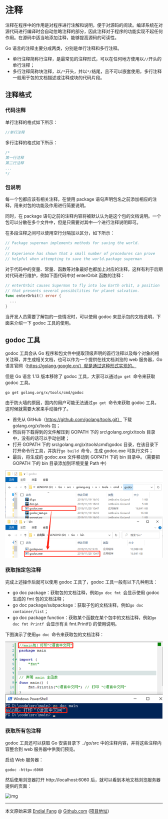 # 注释

注释在程序中的作用是对程序进行注解和说明，便于对源码的阅读。编译系统在对源代码进行编译时会自动忽略注释的部分，因此注释对于程序的功能实现不起任何作用。在源码中适当地添加注释，能够提高源码的可读性。

Go 语言的注释主要分成两类，分别是单行注释和多行注释。

- 单行注释简称行注释，是最常见的注释形式，可以在任何地方使用以`//`开头的单行注释；
- 多行注释简称块注释，以`/*`开头，并以`*/`结尾，且不可以嵌套使用，多行注释一般用于包的文档描述或注释成块的代码片段。



## 注释格式



### 代码注释

单行注释的格式如下所示：

```go
//单行注释
```



多行注释的格式如下所示：

```go
/*
第一行注释
第二行注释
...
*/
```



### 包说明

每一个包都应该有相关注释，在使用 package 语句声明包名之前添加相应的注释，用来对包的功能及作用进行简要说明。

同时，在 package 语句之前的注释内容将被默认认为是这个包的文档说明。一个包可以分散在多个文件中，但是只需要对其中一个进行注释说明即可。

在多段注释之间可以使用空行分隔加以区分，如下所示：

```go
// Package superman implements methods for saving the world.
//
// Experience has shown that a small number of procedures can prove
// helpful when attempting to save the world.package superman
```

对于代码中的变量、常量、函数等对象最好也都加上对应的注释，这样有利于后期对代码进行维护，例如下面代码中对 enterOrbit 函数的注释：

```go
// enterOrbit causes Superman to fly into low Earth orbit, a position
// that presents several possibilities for planet salvation.
func enterOrbit() error {
  ...
}
```

当开发人员需要了解包的一些情况时，可以使用 godoc 来显示包的文档说明，下面来介绍一下 godoc 工具的使用。



## godoc 工具

godoc 工具会从 Go 程序和包文件中提取顶级声明的首行注释以及每个对象的相关注释，并生成相关文档，也可以作为一个提供在线文档浏览的 web 服务器，Go语言官网（https://golang.google.cn/）就是通过这种形式实现的。

但是 Go 语言 1.13 版本移除了 godoc 工具，大家可以通过`go get `命令来获取 godoc 工具。

```shell
go get golang.org/x/tools/cmd/godoc
```



由于防火墙的原因，国内的用户可能无法通过`go get `命令来获取 godoc 工具，这时候就需要大家来手动操作了。

- 首先从 GitHub（https://github.com/golang/tools.git） 下载 golang.org/x/tools 包；
- 然后将下载得到的文件解压到 GOPATH 下的 src\golang.org\x\tools 目录中，没有的话可以手动创建；
- 打开 GOPATH 下的 src\golang.org\x\tools\cmd\godoc 目录，在该目录下打开命令行工具，并执行`go build `命令，生成 godoc.exe 可执行文件；
- 最后，将生成的 godoc.exe 文件移动到 GOPATH 下的 bin 目录中。（需要把 GOPATH 下的 bin 目录添加到环境变量 Path 中）



![img](img/4-1911201109532V.gif)



### 获取指定包注释

完成上述操作后就可以使用 godoc 工具了，godoc 工具一般有以下几种用法：

- go doc package：获取包的文档注释，例如`go doc fmt `会显示使用 godoc 生成的 fmt 包的文档注释；
- go doc package/subpackage：获取子包的文档注释，例如`go doc container/list`；
- go doc package function：获取某个函数在某个包中的文档注释，例如`go doc fmt Printf `会显示有关 fmt.Printf() 的使用说明。



下图演示了使用`go doc `命令来获取包的文档注释：

![go doc 命令的使用](img/4-1911191P31I24.gif)



### 获取所有包注释

godoc 工具还可以获取 Go 安装目录下 ../go/src 中的注释内容，并将这些注释内容整合到 web 服务器中供我们预览。

启动 Web 服务器：

```shell
godoc -http=:6060
```



然后使用浏览器打开 http://localhost:6060 后，就可以看到本地文档浏览服务器提供的页面：

![img](http://c.biancheng.net/uploads/allimg/190927/4-1Z92GA3292J.gif)




----

本文原始来源 [Endial Fang](https://github.com/endial) @ [Github.com](https://github.com) ([项目地址](https://github.com/endial/study-golang.git))
